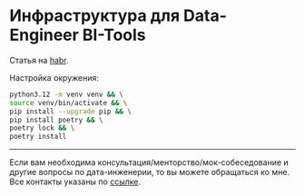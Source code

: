 # Инфраструктура для Data-Engineer BI-Tools

Статья на [habr](https://habr.com/ru/articles/00000000000/).

Настройка окружения:
```bash
python3.12 -m venv venv && \
source venv/bin/activate && \
pip install --upgrade pip && \
pip install poetry && \
poetry lock && \
poetry install
```

___

Если вам необходима консультация/менторство/мок-собеседование и другие вопросы по дата-инженерии, то вы можете
обращаться ко мне. Все контакты указаны по
[ссылке](https://www.notion.so/korsak0v/Data-Engineer-185c62fdf79345eb9da9928356884ea0).

